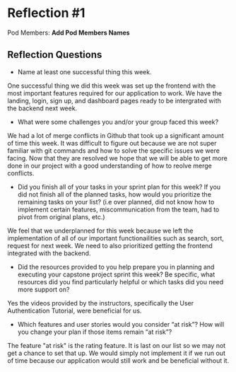# Reflection #1

Pod Members: **Add Pod Members Names**

## Reflection Questions

* Name at least one successful thing this week.

One successful thing we did this week was set up the frontend with the most important features required for our application to work. We have the landing, login, sign up, and dashboard pages ready to be intergrated with the backend next week.

* What were some challenges you and/or your group faced this week?

We had a lot of merge conflicts in Github that took up a significant amount of time this week. It was difficult to figure out because we are not super familiar with git commands and how to solve the specific issues we were facing. Now that they are resolved we hope that we will be able to get more done in our project with a good understanding of how to reolve merge conflicts.

* Did you finish all of your tasks in your sprint plan for this week? If you did not finish all of the planned tasks, how would you prioritize the remaining tasks on your list?  (i.e over planned, did not know how to implement certain features, miscommunication from the team, had to pivot from original plans, etc.)

We feel that we underplanned for this week because we left the implementation of all of our important functionailities such as search, sort, request for next week. We need to also prioritized getting the frontend integrated with the backend.

* Did the resources provided to you help prepare you in planning and executing your capstone project sprint this week? Be specific, what resources did you find particularly helpful or which tasks did you need more support on?

Yes the videos provided by the instructors, specifically the User Authentication Tutorial, were beneficial for us.

* Which features and user stories would you consider “at risk”? How will you change your plan if those items remain “at risk”?

The feature "at risk" is the rating feature. It is last on our list so we may not get a chance to set that up. We would simply not implement it if we run out of time because our application would still work and be beneficial without it.

